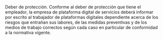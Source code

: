 Deber de protección.
Conforme al deber de protección que tiene el empleador, la empresa de plataforma digital de servicios deberá informar por escrito al trabajador de plataformas digitales dependiente acerca de los riesgos que entrañan sus labores, de las medidas preventivas y de los medios de trabajo correctos según cada caso en particular de conformidad a la normativa vigente.